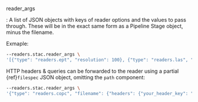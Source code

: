 reader_args

: A list of JSON objects with keys of reader options and the values to pass through.
  These will be in the exact same form as a Pipeline Stage object, minus the filename.

  Exmaple:

```bash
--readers.stac.reader_args \
'[{"type": "readers.ept", "resolution": 100}, {"type": "readers.las", "nosrs": true}]'
```

  HTTP headers & queries can be forwarded to the reader using a partial {ref}`filespec`
  JSON object, omitting the `path` component:

```bash
--readers.stac.reader_args \
'{"type": "readers.copc", "filename": {"headers": {"your_header_key": "header_val"}, "query": {"your_query_key": "query_val"}}}'
```